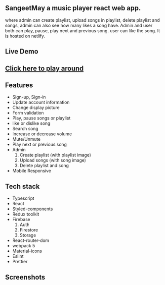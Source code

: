 ## SangeetMay a music player react web app.

where admin can create playlist, upload songs in playlist, delete playlist and songs, admin can also see how many likes a song have. Admin and user both can play, pause, play next and previous song. user can like the song. It is hosted on netlify.

## Live Demo

## [Click here to play around](https://sangeetmay.netlify.app/)

## Features

- Sign-up, Sign-in
- Update account information
- Change display picture
- Form validation
- Play, pause songs or playlist
- like or dislike song
- Search song
- Increase or decrease volume
- Mute/Unmute
- Play next or previous song
- Admin
  1.  Create playlist (with playlist image)
  1.  Upload songs (with song image)
  1.  Delete playlist and song
- Mobile Responsive

## Tech stack

- Typescript
- React
- Styled-components
- Redux toolkit
- Firebase
  1. Auth
  1. Firestore
  1. Storage
- React-router-dom
- webpack 5
- Material-icons
- Eslint
- Prettier

## Screenshots

![]()

<!-- ### A music player app, made it using webpack 5, typescript, firebase, styled-component. -->
